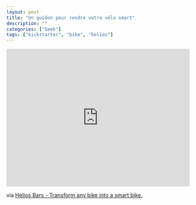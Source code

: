 ```yaml
---
layout: post
title: "Un guidon pour rendre votre vélo smart"
description: ""
categories: ["Geek"]
tags: ["kickstarter", "bike", "helios"]
---
```


<iframe width="480" height="360" src="http://www.kickstarter.com/projects/kennygibbs/helios-bars-transform-any-bike-into-a-smart-bike/widget/video.html" frameborder="0"> </iframe>

via [Helios Bars - Transform any bike into a smart bike.][1]

[1]: http://www.kickstarter.com/projects/kennygibbs/helios-bars-transform-any-bike-into-a-smart-bike
